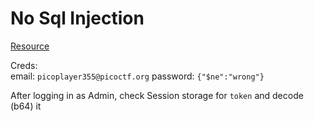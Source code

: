# No Sql Injection

[Resource](https://portswigger.net/web-security/nosql-injection)

Creds: \
email: `picoplayer355@picoctf.org`
password: `{"$ne":"wrong"}`

After logging in as Admin, check Session storage for `token` and decode (b64) it
